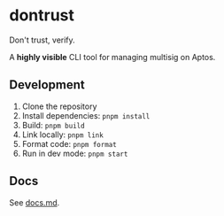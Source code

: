 # dontrust

Don't trust, verify.

A **highly visible** CLI tool for managing multisig on Aptos.

## Development

1. Clone the repository
2. Install dependencies: `pnpm install`
3. Build: `pnpm build`
4. Link locally: `pnpm link`
5. Format code: `pnpm format`
6. Run in dev mode: `pnpm start`

## Docs

See [docs.md](./docs.md).
